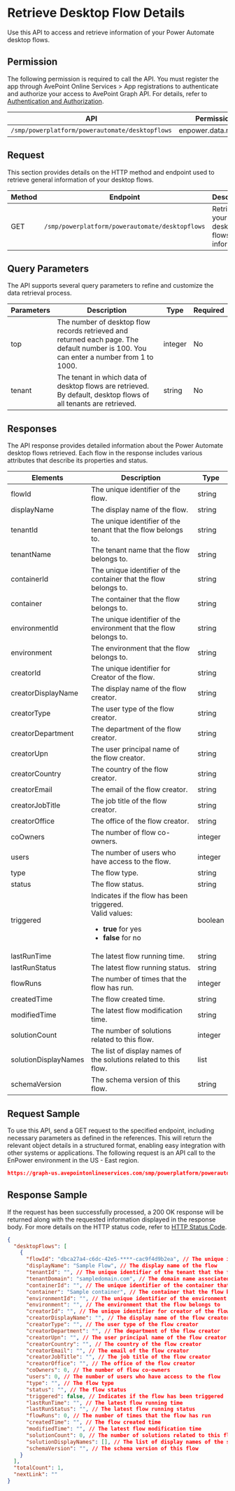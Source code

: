 # Retrieve Desktop Flow Details

Use this API to access and retrieve information of your Power Automate desktop flows.

## Permission

The following permission is required to call the API.
You must register the app through AvePoint Online Services > App registrations to authenticate and authorize your access to AvePoint Graph API.
For details, refer to [Authentication and Authorization](https://learn.avepoint.com/docs/Use-AvePoint-Graph-API.html#authentication-and-authorization).

| API   | Permission |
|-------------------|---------------|
|`/smp/powerplatform/powerautomate/desktopflows` | enpower.data.read.all | 

## Request

This section provides details on the HTTP method and endpoint used to retrieve general information of your desktop flows.

| Method | Endpoint | Description | 
|--- | --- | --- |
| GET | `/smp/powerplatform/powerautomate/desktopflows` | Retrieves your desktop flows' information | 

## Query Parameters

The API supports several query parameters to refine and customize the data retrieval process.

| Parameters | Description | Type | Required |
|--- | --- | --- | --- |
| top | The number of desktop flow records retrieved and returned each page. The default number is 100. You can enter a number from 1 to 1000. | integer | No |
| tenant | The tenant in which data of desktop flows are retrieved. By default, desktop flows of all tenants are retrieved. | string | No |

## Responses

The API response provides detailed information about the Power Automate desktop flows retrieved. Each flow in the response includes various attributes that describe its properties and status.

| Elements              | Description                                                  | Type    |
|----------------------|--------------------------------------------------------------|---------|
| flowId               | The unique identifier of the flow.                           | string  |
| displayName          | The display name of the flow.                               | string  |
| tenantId             | The unique identifier of the tenant that the flow belongs to.| string  |
| tenantName           | The tenant name that the flow belongs to.                   | string  |
| containerId          | The unique identifier of the container that the flow belongs to.| string  |
| container            | The container that the flow belongs to.                     | string  |
| environmentId        | The unique identifier of the environment that the flow belongs to.| string  |
| environment          | The environment that the flow belongs to.                   | string  |
| creatorId            | The unique identifier for Creator of the flow.              | string  |
| creatorDisplayName    | The display name of the flow creator.                       | string  |
| creatorType          | The user type of the flow creator.                          | string  |
| creatorDepartment     | The department of the flow creator.                         | string  |
| creatorUpn           | The user principal name of the flow creator.                | string  |
| creatorCountry       | The country of the flow creator.                            | string  |
| creatorEmail         | The email of the flow creator.                              | string  |
| creatorJobTitle      | The job title of the flow creator.                          | string  |
| creatorOffice        | The office of the flow creator.                             | string  |
| coOwners             | The number of flow co-owners.                              | integer |
| users                | The number of users who have access to the flow.           | integer |
| type                 | The flow type.                                            | string  |
| status               | The flow status.                                          | string  |
| triggered            | Indicates if the flow has been triggered.<br> Valid values: <br> <ul><li> **true** for yes <br> </li><li> **false** for no <br>                  | boolean |
| lastRunTime          | The latest flow running time.                              | string  |
| lastRunStatus        | The latest flow running status.                            | string  |
| flowRuns             | The number of times that the flow has run.                | integer |
| createdTime          | The flow created time.                                    | string  |
| modifiedTime         | The latest flow modification time.                         | string  |
| solutionCount        | The number of solutions related to this flow.              | integer |
| solutionDisplayNames  | The list of display names of the solutions related to this flow.| list<string>  |
| schemaVersion        | The schema version of this flow.                           | string  |

## Request Sample

To use this API, send a GET request to the specified endpoint, including necessary parameters as defined in the references. This will return the relevant object details in a structured format, enabling easy integration with other systems or applications. The following request is an API call to the EnPower environment in the US - East region.

```json
https://graph-us.avepointonlineservices.com/smp/powerplatform/powerautomate/desktopflows
```
## Response Sample

If the request has been successfully processed, a 200 OK response will be returned along with the requested information displayed in the response body. For more details on the HTTP status code, refer to [HTTP Status Code](https://learn.avepoint.com/docs/Use-AvePoint-Graph-API.html#http-status-code).

```json
{
  "desktopFlows": [
    {
      "flowId": "dbca27a4-c6dc-42e5-****-cac9f4d9b2ea", // The unique identifier of the flow
      "displayName": "Sample Flow", // The display name of the flow
      "tenantId": "", // The unique identifier of the tenant that the flow belongs to
      "tenantDomain": "sampledomain.com", // The domain name associated with the tenant
      "containerId": "", // The unique identifier of the container that the flow belongs to
      "container": "Sample container", // The container that the flow belongs to
      "environmentId": "", // The unique identifier of the environment that the flow belongs to
      "environment": "", // The environment that the flow belongs to
      "creatorId": "", // The unique identifier for creator of the flow
      "creatorDisplayName": "", // The display name of the flow creator
      "creatorType": "", // The user type of the flow creator
      "creatorDepartment": "", // The department of the flow creator
      "creatorUpn": "", // The user principal name of the flow creator
      "creatorCountry": "", // The country of the flow creator
      "creatorEmail": "", // The email of the flow creator
      "creatorJobTitle": "", // The job title of the flow creator
      "creatorOffice": "", // The office of the flow creator
      "coOwners": 0, // The number of flow co-owners
      "users": 0, // The number of users who have access to the flow
      "type": "", // The flow type
      "status": "", // The flow status
      "triggered": false, // Indicates if the flow has been triggered
      "lastRunTime": "", // The latest flow running time
      "lastRunStatus": "", // The latest flow running status
      "flowRuns": 0, // The number of times that the flow has run
      "createdTime": "", // The flow created time
      "modifiedTime": "", // The latest flow modification time
      "solutionCount": 0, // The number of solutions related to this flow
      "solutionDisplayNames": [], // The list of display names of the solutions related to this flow
      "schemaVersion": "", // The schema version of this flow
    }
  ],
  "totalCount": 1,
  "nextLink": "" 
}

